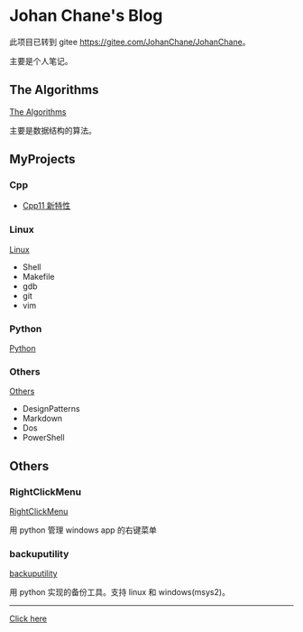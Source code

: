 # Johan Chane's Blog

此项目已转到 gitee <https://gitee.com/JohanChane/JohanChane>。

主要是个人笔记。

## The Algorithms

[The Algorithms](https://github.com/JohanChane/TheAlgorithms)

主要是数据结构的算法。

## MyProjects

### Cpp

-   [Cpp11 新特性](./MyProjects/Cpp/Cpp11/Cpp11新特性总结.md)

### Linux

[Linux](./MyProjects/Linux)

-   Shell
-   Makefile
-   gdb
-   git
-   vim

### Python

[Python](./MyProjects/Python)

### Others

[Others](./MyProjects/Others)

-   DesignPatterns
-   Markdown
-   Dos
-   PowerShell

## Others

### RightClickMenu

[RightClickMenu](./Others/RightClickMenu.py)

用 python 管理 windows app 的右键菜单

### backuputility

[backuputility](./Others/backuputility)

用 python 实现的备份工具。支持 linux 和 windows(msys2)。

---

[Click here](https://github.com/JohanChane/JohanChane.github.io)
